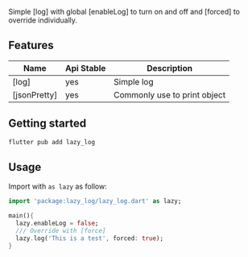 Simple [log] with global [enableLog] to turn on and off and [forced] to override individually.

## Features


Name|Api Stable|Description
---|---|---
[log]|yes|Simple log
[jsonPretty]|yes|Commonly use to print object

## Getting started

```sh
flutter pub add lazy_log
```

## Usage

Import with `as lazy` as follow:

```dart
import 'package:lazy_log/lazy_log.dart' as lazy;

main(){
  lazy.enableLog = false;
  /// Override with [force]
  lazy.log('This is a test', forced: true);
}
```
